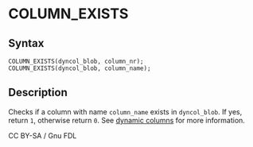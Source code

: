# COLUMN\_EXISTS

## Syntax

```
COLUMN_EXISTS(dyncol_blob, column_nr);
COLUMN_EXISTS(dyncol_blob, column_name);
```

## Description

Checks if a column with name `column_name` exists in `dyncol_blob`. If yes, return `1`, otherwise return `0`. See [dynamic columns](../../../../sql-statements-and-structure/nosql/dynamic-columns.md) for more information.

CC BY-SA / Gnu FDL

